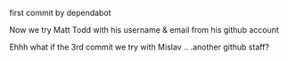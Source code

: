 first commit by dependabot

Now we try Matt Todd with his username & email from his github account

Ehhh what if the 3rd commit we try with Mislav .. .another github staff?
